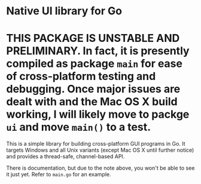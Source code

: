 # Native UI library for Go
# THIS PACKAGE IS UNSTABLE AND PRELIMINARY. In fact, it is presently compiled as package `main` for ease of cross-platform testing and debugging. Once major issues are dealt with and the Mac OS X build working, I will likely move to packge `ui` and move `main()` to a test.

This is a simple library for building cross-platform GUI programs in Go. It targets Windows and all Unix variants (except Mac OS X until further notice) and provides a thread-safe, channel-based API.

There is documentation, but due to the note above, you won't be able to see it just yet. Refer to `main.go` for an example.
